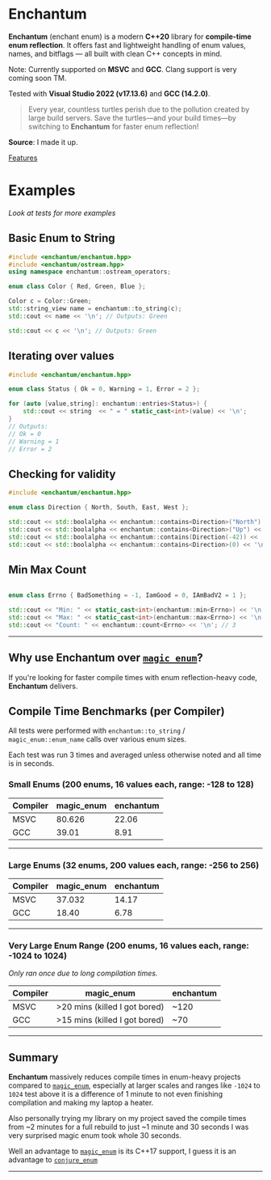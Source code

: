 # Enchantum

**Enchantum** (enchant enum) is a modern **C++20** library for **compile-time enum reflection**. It offers fast and lightweight handling of enum values, names, and bitflags — all built with clean C++ concepts in mind.

Note: Currently supported on **MSVC** and **GCC**. Clang support is very coming soon TM.

Tested with **Visual Studio 2022 (v17.13.6)** and **GCC (14.2.0)**.

>Every year, countless turtles perish due to the pollution created by large build servers. Save the turtles—and your build times—by switching to **Enchantum** for faster enum reflection! 

**Source**: I made it up.

[Features](docs/features.md)

# Examples
_Look at tests for more examples_
## Basic Enum to String

```cpp
#include <enchantum/enchantum.hpp>
#include <enchantum/ostream.hpp>
using namespace enchantum::ostream_operators;

enum class Color { Red, Green, Blue };

Color c = Color::Green;
std::string_view name = enchantum::to_string(c);
std::cout << name << '\n'; // Outputs: Green

std::cout << c << '\n'; // Outputs: Green
```

## Iterating over values
```cpp
#include <enchantum/enchantum.hpp>

enum class Status { Ok = 0, Warning = 1, Error = 2 };

for (auto [value,string]: enchantum::entries<Status>) {
    std::cout << string  << " = " static_cast<int>(value) << '\n';
}
// Outputs:
// Ok = 0
// Warning = 1
// Error = 2
```

## Checking for validity
```cpp
#include <enchantum/enchantum.hpp>

enum class Direction { North, South, East, West };

std::cout << std::boolalpha << enchantum::contains<Direction>("North") << '\n'; // true
std::cout << std::boolalpha << enchantum::contains<Direction>("Up") << '\n'; // false
std::cout << std::boolalpha << enchantum::contains(Direction(-42)) << '\n'; // false
std::cout << std::boolalpha << enchantum::contains<Direction>(0) << '\n'; // true
```
## Min Max Count
```cpp

enum class Errno { BadSomething = -1, IamGood = 0, IAmBadV2 = 1 };

std::cout << "Min: " << static_cast<int>(enchantum::min<Errno>) << '\n'; // -1 BadSomething
std::cout << "Max: " << static_cast<int>(enchantum::max<Errno>) << '\n'; // 1 IAmBadV2
std::cout << "Count: " << enchantum::count<Errno> << '\n'; // 3
```

---

## Why use Enchantum over [`magic_enum`](https://github.com/Neargye/magic_enum)?

If you're looking for faster compile times with enum reflection-heavy code, **Enchantum** delivers.

## Compile Time Benchmarks (per Compiler)

All tests were performed with `enchantum::to_string` / `magic_enum::enum_name` calls over various enum sizes.

Each test was run 3 times and averaged unless otherwise noted and all time is in seconds.

### Small Enums (200 enums, 16 values each, range: -128 to 128)

| Compiler | magic_enum      | enchantum |
|----------|-----------------|-----------|
| MSVC     | 80.626          | 22.06     |
| GCC      | 39.01           | 8.91      |
---

### Large Enums (32 enums, 200 values each, range: -256 to 256)

| Compiler | magic_enum      | enchantum |
|----------|-----------------|-----------|
| MSVC     | 37.032          | 14.17     |
| GCC      | 18.40           | 6.78      |

---

### Very Large Enum Range (200 enums, 16 values each, range: -1024 to 1024)

*Only ran once due to long compilation times.*

| Compiler | magic_enum          | enchantum |
|----------|---------------------|-----------|
| MSVC     | >20 mins (killed I got bored)   | ~120   |
| GCC      | >15 mins (killed I got bored)   | ~70    |


---

## Summary

**Enchantum** massively reduces compile times in enum-heavy projects compared to [`magic_enum`](https://github.com/Neargye/magic_enum), especially at larger scales and ranges like  `-1024` to `1024` test above it is a difference of 1 minute to not even finishing compilation and making my laptop a heater.

Also personally trying my library on my project saved the compile times from ~2 minutes for a full rebuild to just ~1 minute and 30 seconds I was very surprised magic enum took whole 30 seconds.

Well an advantage to [`magic_enum`](https://github.com/Neargye/magic_enum) is its C++17 support,
I guess it is an advantage to [`conjure_enum`](https://github.com/fix8mt/conjure_enum)

---
